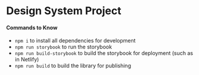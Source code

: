 # Design System Project

#### Commands to Know
- `npm i` to install all dependencies for development
- `npm run storybook` to run the storybook
- `npm run build-storybook` to build the storybook for deployment (such as in Netlify)
- `npm run build` to build the library for publishing

